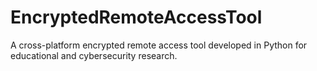 # EncryptedRemoteAccessTool
A cross-platform encrypted remote access tool developed in Python for educational and cybersecurity research.
